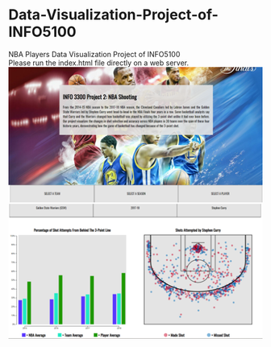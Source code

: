 # Data-Visualization-Project-of-INFO5100
NBA Players Data Visualization Project of INFO5100  
Please run the index.html file directly on a web server.
![image](https://github.com/rongxu1998/Data-Visualization-Project-of-INFO5100/blob/master/%E5%9B%BE%E7%89%871.png)
![image](https://github.com/rongxu1998/Data-Visualization-Project-of-INFO5100/blob/master/%E5%9B%BE%E7%89%872.png)
